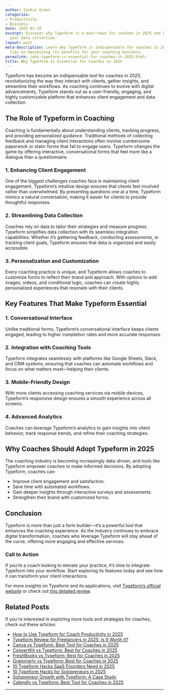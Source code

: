 ```yaml
---
author: Jackie Green
categories:
- Productivity
- Business
date: 2025-01-10
excerpt: Discover why Typeform is a must-have for coaches in 2025 and how it can transform
  your data collection.
layout: post
meta-description: Learn why Typeform is indispensable for coaches in 2025 and get
  tips on maximizing its benefits for your coaching business.
permalink: /why-typeform-is-essential-for-coaches-in-2025.html/
title: Why Typeform Is Essential for Coaches in 2025
---
```


Typeform has become an indispensable tool for coaches in 2025, revolutionizing the way they interact with clients, gather insights, and streamline their workflows. As coaching continues to evolve with digital advancements, Typeform stands out as a user-friendly, engaging, and highly customizable platform that enhances client engagement and data collection.

## The Role of Typeform in Coaching
Coaching is fundamentally about understanding clients, tracking progress, and providing personalized guidance. Traditional methods of collecting feedback and managing client interactions often involve cumbersome paperwork or static forms that fail to engage users. Typeform changes the game by offering interactive, conversational forms that feel more like a dialogue than a questionnaire.

### 1. Enhancing Client Engagement
One of the biggest challenges coaches face is maintaining client engagement. Typeform’s intuitive design ensures that clients feel involved rather than overwhelmed. By presenting questions one at a time, Typeform mimics a natural conversation, making it easier for clients to provide thoughtful responses.

### 2. Streamlining Data Collection
Coaches rely on data to tailor their strategies and measure progress. Typeform simplifies data collection with its seamless integration capabilities. Whether it’s gathering feedback, conducting assessments, or tracking client goals, Typeform ensures that data is organized and easily accessible.

### 3. Personalization and Customization
Every coaching practice is unique, and Typeform allows coaches to customize forms to reflect their brand and approach. With options to add images, videos, and conditional logic, coaches can create highly personalized experiences that resonate with their clients.

## Key Features That Make Typeform Essential
### 1. Conversational Interface
Unlike traditional forms, Typeform’s conversational interface keeps clients engaged, leading to higher completion rates and more accurate responses.

### 2. Integration with Coaching Tools
Typeform integrates seamlessly with platforms like Google Sheets, Slack, and CRM systems, ensuring that coaches can automate workflows and focus on what matters most—helping their clients.

### 3. Mobile-Friendly Design
With more clients accessing coaching services via mobile devices, Typeform’s responsive design ensures a smooth experience across all screens.

### 4. Advanced Analytics
Coaches can leverage Typeform’s analytics to gain insights into client behavior, track response trends, and refine their coaching strategies.

## Why Coaches Should Adopt Typeform in 2025
The coaching industry is becoming increasingly data-driven, and tools like Typeform empower coaches to make informed decisions. By adopting Typeform, coaches can:
- Improve client engagement and satisfaction.
- Save time with automated workflows.
- Gain deeper insights through interactive surveys and assessments.
- Strengthen their brand with customized forms.

## Conclusion
Typeform is more than just a form builder—it’s a powerful tool that enhances the coaching experience. As the industry continues to embrace digital transformation, coaches who leverage Typeform will stay ahead of the curve, offering more engaging and effective services.

### Call to Action
If you’re a coach looking to elevate your practice, it’s time to integrate Typeform into your workflow. Start exploring its features today and see how it can transform your client interactions.

For more insights on Typeform and its applications, visit [Typeform’s official website](https://www.typeform.com/) or check out [this detailed review](https://www.jodoo.com/blog/typeform-review).

## Related Posts
If you're interested in exploring more tools and strategies for coaches, check out these articles:
- [How to Use Typeform for Coach Productivity in 2025](/how-to-use-typeform-for-coach-productivity-in-2025.html/)
- [Typeform Review for Freelancers in 2025: Is It Worth It?](/typeform-review-for-freelancers-in-2025-is-it-worth-it.html/)
- [Canva vs Typeform: Best Tool for Coaches in 2025](/canva-vs-typeform-best-tool-for-coaches-in-2025.html/)
- [ConvertKit vs Typeform: Best for Coaches in 2025](/convertkit-vs-typeform-best-for-coaches-in-2025.html/)
- [FreshBooks vs Typeform: Best for Coaches in 2025](/freshbooks-vs-typeform-best-for-coaches-in-2025.html/)
- [Grammarly vs Typeform: Best for Coaches in 2025](/grammarly-vs-typeform-best-for-coaches-in-2025.html/)
- [10 Typeform Hacks SaaS Founders Need in 2025](/10-typeform-hacks-saas-founders-need-in-2025.html/)
- [10 Typeform Hacks for Solopreneurs in 2025](/10-typeform-hacks-for-solopreneurs-in-2025.html/)
- [Solopreneur Growth with Typeform: A Case Study](/solopreneur-growth-with-typeform-a-case-study.html/)
- [Calendly vs Typeform: Best Tool for Coaches in 2025](/calendly-vs-typeform-best-tool-for-coaches-in-2025.html/)
---
